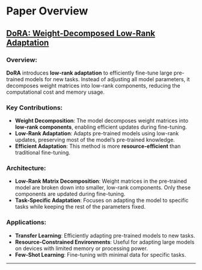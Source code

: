 # Paper Overview

## [DoRA: Weight-Decomposed Low-Rank Adaptation](#dora-weight-decomposed-low-rank-adaptation)
### Overview:
**DoRA** introduces **low-rank adaptation** to efficiently fine-tune large pre-trained models for new tasks. Instead of adjusting all model parameters, it decomposes weight matrices into low-rank components, reducing the computational cost and memory usage.

### Key Contributions:
- **Weight Decomposition**: The model decomposes weight matrices into **low-rank components**, enabling efficient updates during fine-tuning.
- **Low-Rank Adaptation**: Adapts pre-trained models using low-rank updates, preserving most of the model’s pre-trained knowledge.
- **Efficient Adaptation**: This method is more **resource-efficient** than traditional fine-tuning.

### Architecture:
- **Low-Rank Matrix Decomposition**: Weight matrices in the pre-trained model are broken down into smaller, low-rank components. Only these components are updated during fine-tuning.
- **Task-Specific Adaptation**: Focuses on adapting the model to specific tasks while keeping the rest of the parameters fixed.

### Applications:
- **Transfer Learning**: Efficiently adapting pre-trained models to new tasks.
- **Resource-Constrained Environments**: Useful for adapting large models on devices with limited memory or processing power.
- **Few-Shot Learning**: Fine-tuning with minimal data for specific tasks.

---
